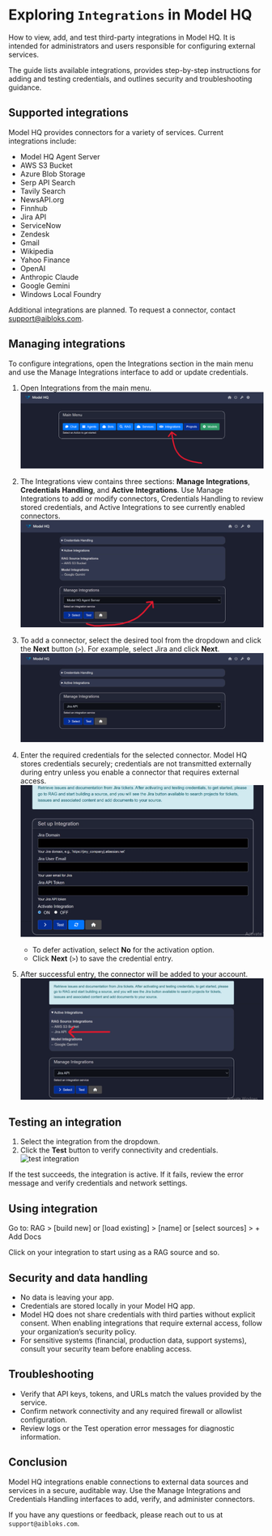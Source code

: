 # Exploring `Integrations` in Model HQ
How to view, add, and test third-party integrations in Model HQ. It is intended for administrators and users responsible for configuring external services.

The guide lists available integrations, provides step-by-step instructions for adding and testing credentials, and outlines security and troubleshooting guidance.

## Supported integrations
Model HQ provides connectors for a variety of services. Current integrations include:

- Model HQ Agent Server
- AWS S3 Bucket
- Azure Blob Storage
- Serp API Search
- Tavily Search
- NewsAPI.org
- Finnhub
- Jira API
- ServiceNow
- Zendesk
- Gmail
- Wikipedia
- Yahoo Finance
- OpenAI
- Anthropic Claude
- Google Gemini
- Windows Local Foundry

Additional integrations are planned. To request a connector, contact support@aibloks.com.

## Managing integrations
To configure integrations, open the Integrations section in the main menu and use the Manage Integrations interface to add or update credentials.

1. Open Integrations from the main menu.
   ![integrations](integrations/integrations.png)

2. The Integrations view contains three sections: **Manage Integrations**, **Credentials Handling**, and **Active Integrations**. Use Manage Integrations to add or modify connectors, Credentials Handling to review stored credentials, and Active Integrations to see currently enabled connectors.
   ![integrations UI](integrations/integrationsUI.png)

3. To add a connector, select the desired tool from the dropdown and click the **Next** button (`>`). For example, select Jira and click **Next**.
   ![select integration](integrations/jira.png)

4. Enter the required credentials for the selected connector. Model HQ stores credentials securely; credentials are not transmitted externally during entry unless you enable a connector that requires external access.
   ![credentials entry](integrations/jiraCredentials.png)

   - To defer activation, select **No** for the activation option.
   - Click **Next** (`>`) to save the credential entry.

5. After successful entry, the connector will be added to your account.
   ![integration added](integrations/addedJira.png)

## Testing an integration
1. Select the integration from the dropdown.
2. Click the **Test** button to verify connectivity and credentials.
   ![test integration](integrations/test.png)

If the test succeeds, the integration is active. If it fails, review the error message and verify credentials and network settings.

## Using integration
Go to: RAG > [build new] or [load existing] > [name] or [select sources] > + Add Docs

Click on your integration to start using as a RAG source and so.

## Security and data handling
- No data is leaving your app.
- Credentials are stored locally in your Model HQ app.
- Model HQ does not share credentials with third parties without explicit consent. When enabling integrations that require external access, follow your organization’s security policy.
- For sensitive systems (financial, production data, support systems), consult your security team before enabling access.

## Troubleshooting
- Verify that API keys, tokens, and URLs match the values provided by the service.
- Confirm network connectivity and any required firewall or allowlist configuration.
- Review logs or the Test operation error messages for diagnostic information.

## Conclusion
Model HQ integrations enable connections to external data sources and services in a secure, auditable way. Use the Manage Integrations and Credentials Handling interfaces to add, verify, and administer connectors.

If you have any questions or feedback, please reach out to us at `support@aibloks.com`.
